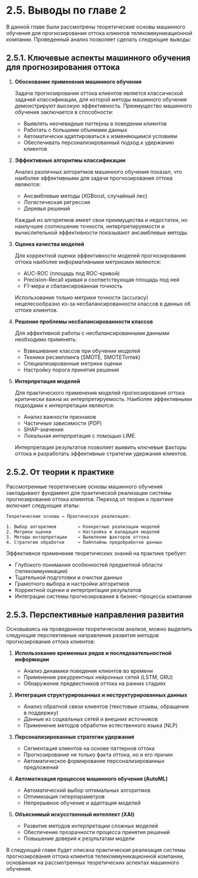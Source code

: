 # 2.5. Выводы по главе 2

В данной главе были рассмотрены теоретические основы машинного обучения для прогнозирования оттока клиентов телекоммуникационной компании. Проведенный анализ позволяет сделать следующие выводы:

## 2.5.1. Ключевые аспекты машинного обучения для прогнозирования оттока

1. **Обоснование применения машинного обучения**
   
   Задача прогнозирования оттока клиентов является классической задачей классификации, для которой методы машинного обучения демонстрируют высокую эффективность. Преимущество машинного обучения заключается в способности:
   - Выявлять неочевидные паттерны в поведении клиентов
   - Работать с большими объемами данных
   - Автоматически адаптироваться к изменяющимся условиям
   - Обеспечивать персонализированный подход к удержанию клиентов

2. **Эффективные алгоритмы классификации**
   
   Анализ различных алгоритмов машинного обучения показал, что наиболее эффективными для задачи прогнозирования оттока являются:
   - Ансамблевые методы (XGBoost, случайный лес)
   - Логистическая регрессия
   - Деревья решений
   
   Каждый из алгоритмов имеет свои преимущества и недостатки, но наилучшее соотношение точности, интерпретируемости и вычислительной эффективности показывают ансамблевые методы.

3. **Оценка качества моделей**
   
   Для корректной оценки эффективности моделей прогнозирования оттока наиболее информативными метриками являются:
   - AUC-ROC (площадь под ROC-кривой)
   - Precision-Recall кривая и соответствующая площадь под ней
   - F1-мера и сбалансированная точность
   
   Использование только метрики точности (accuracy) нецелесообразно из-за несбалансированности классов в данных об оттоке клиентов.

4. **Решение проблемы несбалансированности классов**
   
   Для эффективной работы с несбалансированными данными необходимо применять:
   - Взвешивание классов при обучении моделей
   - Техники ресэмплинга (SMOTE, SMOTETomek)
   - Специализированные метрики оценки
   - Настройку порога принятия решения

5. **Интерпретация моделей**
   
   Для практического применения моделей прогнозирования оттока критически важна их интерпретируемость. Наиболее эффективными подходами к интерпретации являются:
   - Анализ важности признаков
   - Частичные зависимости (PDP)
   - SHAP-значения
   - Локальная интерпретация с помощью LIME
   
   Интерпретация результатов позволяет выявить ключевые факторы оттока и разработать эффективные стратегии удержания клиентов.

## 2.5.2. От теории к практике

Рассмотренные теоретические основы машинного обучения закладывают фундамент для практической реализации системы прогнозирования оттока клиентов. Переход от теории к практике включает следующие этапы:

```
Теоретические основы → Практическая реализация:

1. Выбор алгоритмов        → Конкретные реализации моделей
2. Метрики оценки          → Настройка и валидация моделей
3. Методы интерпретации    → Выявление факторов оттока
4. Стратегии обработки     → Пайплайны предобработки данных
```

Эффективное применение теоретических знаний на практике требует:
- Глубокого понимания особенностей предметной области (телекоммуникации)
- Тщательной подготовки и очистки данных
- Грамотного выбора и настройки алгоритмов
- Корректной оценки и интерпретации результатов
- Интеграции системы прогнозирования в бизнес-процессы компании

## 2.5.3. Перспективные направления развития

Основываясь на проведенном теоретическом анализе, можно выделить следующие перспективные направления развития методов прогнозирования оттока клиентов:

1. **Использование временных рядов и последовательностной информации**
   - Анализ динамики поведения клиентов во времени
   - Применение рекуррентных нейронных сетей (LSTM, GRU)
   - Обнаружение предвестников оттока на ранних стадиях

2. **Интеграция структурированных и неструктурированных данных**
   - Анализ обратной связи клиентов (текстовые отзывы, обращения в поддержку)
   - Данные из социальных сетей и внешних источников
   - Применение методов обработки естественного языка (NLP)

3. **Персонализированные стратегии удержания**
   - Сегментация клиентов на основе паттернов оттока
   - Прогнозирование не только факта оттока, но и его причин
   - Автоматическое формирование персонализированных предложений

4. **Автоматизация процессов машинного обучения (AutoML)**
   - Автоматический выбор оптимальных алгоритмов
   - Оптимизация гиперпараметров
   - Непрерывное обучение и адаптация моделей

5. **Объяснимый искусственный интеллект (XAI)**
   - Развитие методов интерпретации сложных моделей
   - Обеспечение прозрачности процесса принятия решений
   - Повышение доверия к результатам модели

В следующей главе будет описана практическая реализация системы прогнозирования оттока клиентов телекоммуникационной компании, основанная на рассмотренных теоретических аспектах машинного обучения. 